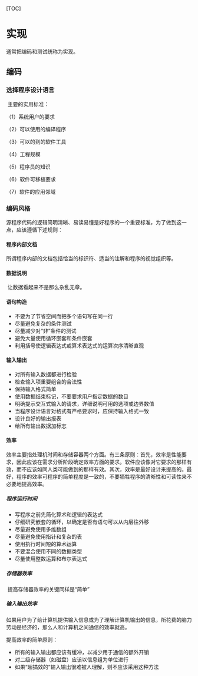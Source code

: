 [TOC]

# 实现

通常把编码和测试统称为实现。

## 编码

### 选择程序设计语言

​		主要的实用标准：

（1）系统用户的要求

（2）可以使用的编译程序

（3）可以的到的软件工具

（4）工程规模

（5）程序员的知识

（6）软件可移植要求

（7）软件的应用邻域

### 编码风格

​		源程序代码的逻辑简明清晰、易读易懂是好程序的一个重要标准，为了做到这一点，应该遵循下述规则：

#### 程序内部文档

​		所谓程序内部的文档包括恰当的标识符、适当的注解和程序的视觉组织等。

#### 数据说明

​		让数据看起来不是那么杂乱无章。

#### 语句构造

- 不要为了节省空间而把多个语句写在同一行
- 尽量避免复杂的条件测试
- 尽量减少对“非”条件的测试
- 避免大量使用循环嵌套和条件嵌套
- 利用括号使逻辑表达式或算术表达式的运算次序清晰直观

#### 输入输出

- 对所有输入数据都进行检验
- 检查输入项重要组合的合法性
- 保持输入格式简单
- 使用数据结束标记，不要要求用户指定数据的数目
- 明确提示交互式输入的请求，详细说明可用的选项或边界数值
- 当程序设计语言对格式有严格要求时，应保持输入格式一致
- 设计良好的输出报表
- 给所有输出数据加标志

#### 效率

​		效率主要指处理机时间和存储容器两个方面。有三条原则：首先，效率是性能要求，因此应该在需求分析阶段确定效率方面的要求。软件应该像对它要求的那样有效，而不应该如同人类可能做到的那样有效。其次，效率是最好设计来提高的。最好，程序的效率可程序的简单程度是一致的，不要牺牲程序的清晰性和可读性来不必要地提高效率。

##### 程序运行时间

- 写程序之前先简化算术和逻辑的表达式
- 仔细研究嵌套的循环，以确定是否有语句可以从内层往外移
- 尽量避免使用多维数组
- 尽量避免使用指针和复杂的表
- 使用执行时间短的算术运算
- 不要混合使用不同的数据类型
- 尽量使用整数运算和布尔表达式

##### 存储器效率

​		提高存储器效率的关键同样是“简单”

##### 输入输出效率

​		如果用户为了给计算机提供输入信息或为了理解计算机输出的信息，所花费的脑力劳动是经济的，那么人和计算机之间通信的效率就高。

提高效率的简单原则：

- 所有的输入输出都应该有缓冲，以减少用于通信的额外开销
- 对二级存储器（如磁盘）应该以信息组为单位进行
- 如果“超搞效的”输入输出很难被人理解，则不应该采用这种方法